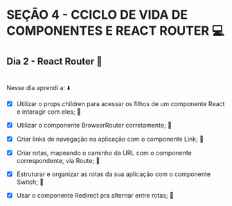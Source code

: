 # SEÇÃO 4 - CCICLO DE VIDA DE COMPONENTES E REACT ROUTER :computer:

## Dia 2 - React Router :green_heart:
#

Nesse dia aprendi a: :arrow_down:

- [x] Utilizar o props.children para acessar os filhos de um componente React e interagir com eles; :rocket:

- [x] Utilizar o componente BrowserRouter corretamente; :rocket:

- [x] Criar links de navegação na aplicação com o componente Link; :rocket:

- [x] Criar rotas, mapeando o caminho da URL com o componente correspondente, via Route; :rocket:

- [x] Estruturar e organizar as rotas da sua aplicação com o componente Switch; :rocket:

- [x] Usar o componente Redirect pra alternar entre rotas; :rocket:

#

